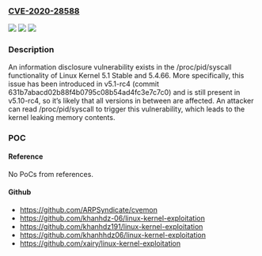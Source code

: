 ### [CVE-2020-28588](https://cve.mitre.org/cgi-bin/cvename.cgi?name=CVE-2020-28588)
![](https://img.shields.io/static/v1?label=Product&message=Linux%20Kernel&color=blue)
![](https://img.shields.io/static/v1?label=Version&message=n%2Fa&color=blue)
![](https://img.shields.io/static/v1?label=Vulnerability&message=CWE-681%3A%20Incorrect%20Conversion%20between%20Numeric%20Types&color=brighgreen)

### Description

An information disclosure vulnerability exists in the /proc/pid/syscall functionality of Linux Kernel 5.1 Stable and 5.4.66. More specifically, this issue has been introduced in v5.1-rc4 (commit 631b7abacd02b88f4b0795c08b54ad4fc3e7c7c0) and is still present in v5.10-rc4, so it’s likely that all versions in between are affected. An attacker can read /proc/pid/syscall to trigger this vulnerability, which leads to the kernel leaking memory contents.

### POC

#### Reference
No PoCs from references.

#### Github
- https://github.com/ARPSyndicate/cvemon
- https://github.com/khanhdz-06/linux-kernel-exploitation
- https://github.com/khanhdz191/linux-kernel-exploitation
- https://github.com/khanhhdz06/linux-kernel-exploitation
- https://github.com/xairy/linux-kernel-exploitation

